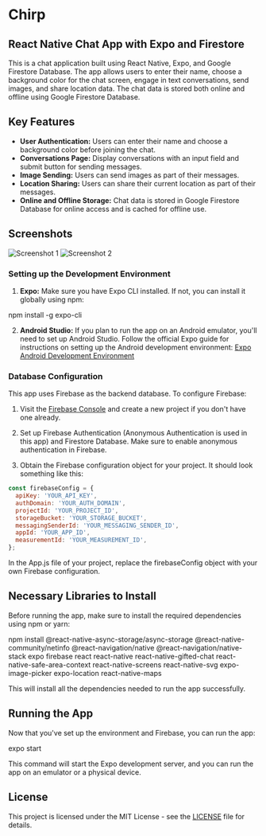 # Chirp

## React Native Chat App with Expo and Firestore

This is a chat application built using React Native, Expo, and Google Firestore Database. The app allows users to enter their name, choose a background color for the chat screen, engage in text conversations, send images, and share location data. The chat data is stored both online and offline using Google Firestore Database.

## Key Features

- **User Authentication:** Users can enter their name and choose a background color before joining the chat.
- **Conversations Page:** Display conversations with an input field and submit button for sending messages.
- **Image Sending:** Users can send images as part of their messages.
- **Location Sharing:** Users can share their current location as part of their messages.
- **Online and Offline Storage:** Chat data is stored in Google Firestore Database for online access and is cached for offline use.

## Screenshots

![Screenshot 1](screenshots/screenshot1.png)
![Screenshot 2](screenshots/screenshot2.png)

### Setting up the Development Environment

1. **Expo:** Make sure you have Expo CLI installed. If not, you can install it globally using npm:

npm install -g expo-cli

2. **Android Studio:** If you plan to run the app on an Android emulator, you'll need to set up Android Studio. Follow the official Expo guide for instructions on setting up the Android development environment: [Expo Android Development Environment](https://docs.expo.dev/workflow/android-studio-emulator/)

### Database Configuration

This app uses Firebase as the backend database. To configure Firebase:

1. Visit the [Firebase Console](https://console.firebase.google.com/) and create a new project if you don't have one already.

2. Set up Firebase Authentication (Anonymous Authentication is used in this app) and Firestore Database. Make sure to enable anonymous authentication in Firebase.

3. Obtain the Firebase configuration object for your project. It should look something like this:

```javascript
const firebaseConfig = {
  apiKey: 'YOUR_API_KEY',
  authDomain: 'YOUR_AUTH_DOMAIN',
  projectId: 'YOUR_PROJECT_ID',
  storageBucket: 'YOUR_STORAGE_BUCKET',
  messagingSenderId: 'YOUR_MESSAGING_SENDER_ID',
  appId: 'YOUR_APP_ID',
  measurementId: 'YOUR_MEASUREMENT_ID',
};
```

In the App.js file of your project, replace the firebaseConfig object with your own Firebase configuration.

## Necessary Libraries to Install

Before running the app, make sure to install the required dependencies using npm or yarn:

npm install @react-native-async-storage/async-storage @react-native-community/netinfo @react-navigation/native @react-navigation/native-stack expo firebase react react-native react-native-gifted-chat react-native-safe-area-context react-native-screens react-native-svg expo-image-picker expo-location react-native-maps

This will install all the dependencies needed to run the app successfully.

## Running the App

Now that you've set up the environment and Firebase, you can run the app:

expo start

This command will start the Expo development server, and you can run the app on an emulator or a physical device.

## License

This project is licensed under the MIT License - see the [LICENSE](LICENSE) file for details.
